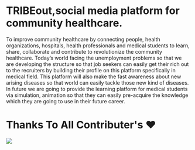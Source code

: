 # TRIBEout,social media platform for community healthcare.
To improve community healthcare by connecting people, health organizations, hospitals, health professionals and medical students to learn, share, collaborate and contribute to revolutionize the community healthcare. Today’s world facing the unemployment problems so that we are developing the structure so that job seekers can easily get their rich out to the recruiters by building their profile on this platform specifically in medical field. This platform will also make the fast awareness about new arising diseases so that world  can easily tackle those new kind of diseases. In future we are going to provide the learning platform for medical students via simulation, animation so that they can easily pre-acquire the knowledge which they are going to use in their future career.
# Thanks To All Contributer's  ❤️
<a href="https://github.com/datta-magar/tribeout-social-media/graphs/contributors">
  <img src="https://contrib.rocks/image?repo=datta-magar/tribeout-social-media-platform" />
</a>
